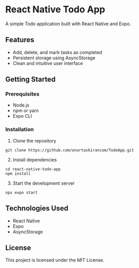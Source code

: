 # React Native Todo App

A simple Todo application built with React Native and Expo.

## Features

- Add, delete, and mark tasks as completed
- Persistent storage using AsyncStorage
- Clean and intuitive user interface

## Getting Started

### Prerequisites

- Node.js
- npm or yarn
- Expo CLI

### Installation

1. Clone the repository
```
git clone https://github.com/onurtaskirancom/TodoApp.git
```

2. Install dependencies
```
cd react-native-todo-app
npm install
```

3. Start the development server
```
npx expo start
```

## Technologies Used

- React Native
- Expo
- AsyncStorage

## License

This project is licensed under the MIT License. 
